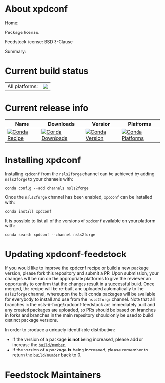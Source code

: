 About xpdconf
=============

Home: 

Package license: 

Feedstock license: BSD 3-Clause

Summary: 



Current build status
====================


<table><tr><td>All platforms:</td>
    <td>
      <a href="https://dev.azure.com/nsls2forge/nsls2forge/_build/latest?definitionId=&branchName=master">
        <img src="https://dev.azure.com/nsls2forge/nsls2forge/_apis/build/status/xpdconf-feedstock?branchName=master">
      </a>
    </td>
  </tr>
</table>

Current release info
====================

| Name | Downloads | Version | Platforms |
| --- | --- | --- | --- |
| [![Conda Recipe](https://img.shields.io/badge/recipe-xpdconf-green.svg)](https://anaconda.org/nsls2forge/xpdconf) | [![Conda Downloads](https://img.shields.io/conda/dn/nsls2forge/xpdconf.svg)](https://anaconda.org/nsls2forge/xpdconf) | [![Conda Version](https://img.shields.io/conda/vn/nsls2forge/xpdconf.svg)](https://anaconda.org/nsls2forge/xpdconf) | [![Conda Platforms](https://img.shields.io/conda/pn/nsls2forge/xpdconf.svg)](https://anaconda.org/nsls2forge/xpdconf) |

Installing xpdconf
==================

Installing `xpdconf` from the `nsls2forge` channel can be achieved by adding `nsls2forge` to your channels with:

```
conda config --add channels nsls2forge
```

Once the `nsls2forge` channel has been enabled, `xpdconf` can be installed with:

```
conda install xpdconf
```

It is possible to list all of the versions of `xpdconf` available on your platform with:

```
conda search xpdconf --channel nsls2forge
```




Updating xpdconf-feedstock
==========================

If you would like to improve the xpdconf recipe or build a new
package version, please fork this repository and submit a PR. Upon submission,
your changes will be run on the appropriate platforms to give the reviewer an
opportunity to confirm that the changes result in a successful build. Once
merged, the recipe will be re-built and uploaded automatically to the
`nsls2forge` channel, whereupon the built conda packages will be available for
everybody to install and use from the `nsls2forge` channel.
Note that all branches in the nsls-ii-forge/xpdconf-feedstock are
immediately built and any created packages are uploaded, so PRs should be based
on branches in forks and branches in the main repository should only be used to
build distinct package versions.

In order to produce a uniquely identifiable distribution:
 * If the version of a package **is not** being increased, please add or increase
   the [``build/number``](https://conda.io/docs/user-guide/tasks/build-packages/define-metadata.html#build-number-and-string).
 * If the version of a package **is** being increased, please remember to return
   the [``build/number``](https://conda.io/docs/user-guide/tasks/build-packages/define-metadata.html#build-number-and-string)
   back to 0.

Feedstock Maintainers
=====================


